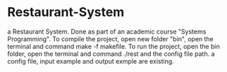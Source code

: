 # Restaurant-System
a Restaurant System. Done as part of an academic course "Systems Programming".
To compile the project, open new folder "bin", open the terminal and command make -f makefile.
To run the project, open the bin folder, open the terminal and command ./rest and the config file path.
a config file, input example and output exmple are existing.

